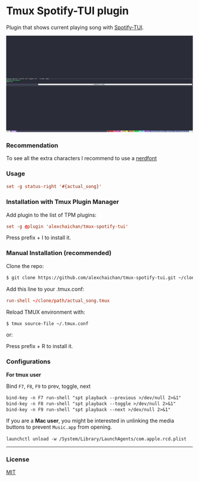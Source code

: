 # Tmux Spotify-TUI plugin

Plugin that shows current playing song with [Spotify-TUI](https://github.com/Rigellute/spotify-tui).

![screenshot](screenshot.png)

### Recommendation

To see all the extra characters I recommend to use a [nerdfont](https://www.nerdfonts.com/#home)

### Usage

```tmux.conf
set -g status-right '#{actual_song}'
```

### Installation with Tmux Plugin Manager

Add plugin to the list of TPM plugins:

```tmux.conf
set -g @plugin 'alexchaichan/tmux-spotify-tui'
```

Press prefix + I to install it.

### Manual Installation (recommended)

Clone the repo:

```bash
$ git clone https://github.com/alexchaichan/tmux-spotify-tui.git ~/clone/path
```

Add this line to your .tmux.conf:

```tmux.conf
run-shell ~/clone/path/actual_song.tmux
```

Reload TMUX environment with:

```bash
$ tmux source-file ~/.tmux.conf
```

or:

Press prefix + R to install it.

### Configurations

**For tmux user**

Bind `F7`, `F8`, `F9` to prev, toggle, next

```
bind-key -n F7 run-shell "spt playback --previous >/dev/null 2>&1"
bind-key -n F8 run-shell "spt playback --toggle >/dev/null 2>&1"
bind-key -n F9 run-shell "spt playback --next >/dev/null 2>&1"
```

If you are a **Mac user**, you might be interested in unlinking the media buttons to prevent `Music.app` from opening.

`launchctl unload -w /System/Library/LaunchAgents/com.apple.rcd.plist`

___

### License

[MIT](LICENSE)
